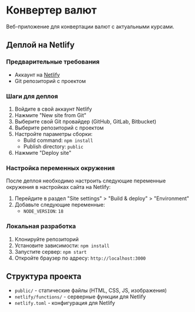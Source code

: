 # Конвертер валют

Веб-приложение для конвертации валют с актуальными курсами.

## Деплой на Netlify

### Предварительные требования

- Аккаунт на [Netlify](https://www.netlify.com/)
- Git репозиторий с проектом

### Шаги для деплоя

1. Войдите в свой аккаунт Netlify
2. Нажмите "New site from Git"
3. Выберите свой Git провайдер (GitHub, GitLab, Bitbucket)
4. Выберите репозиторий с проектом
5. Настройте параметры сборки:
   - Build command: `npm install`
   - Publish directory: `public`
6. Нажмите "Deploy site"

### Настройка переменных окружения

После деплоя необходимо настроить следующие переменные окружения в настройках сайта на Netlify:

1. Перейдите в раздел "Site settings" > "Build & deploy" > "Environment"
2. Добавьте следующие переменные:
   - `NODE_VERSION`: `18`

### Локальная разработка

1. Клонируйте репозиторий
2. Установите зависимости: `npm install`
3. Запустите сервер: `npm start`
4. Откройте браузер по адресу: `http://localhost:3000`

## Структура проекта

- `public/` - статические файлы (HTML, CSS, JS, изображения)
- `netlify/functions/` - серверные функции для Netlify
- `netlify.toml` - конфигурация для Netlify

